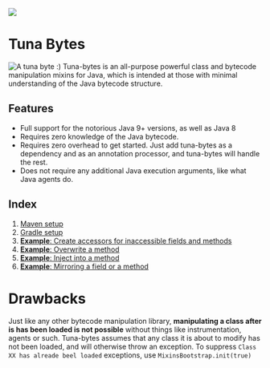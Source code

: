 [![](https://jitpack.io/v/ReflxctionDev/tuna-bytes.svg)](https://jitpack.io/#ReflxctionDev/tuna-bytes)

# Tuna Bytes
![A tuna byte :)](https://i.imgur.com/15VLkMI.jpg)
Tuna-bytes is an all-purpose powerful class and bytecode manipulation mixins for Java, which is intended at those with minimal understanding of the Java bytecode structure.

## Features
- Full support for the notorious Java 9+ versions, as well as Java 8
- Requires zero knowledge of the Java bytecode.
- Requires zero overhead to get started. Just add tuna-bytes as a dependency and as an annotation processor, and tuna-bytes will handle the rest.
- Does not require any additional Java execution arguments, like what Java agents do.

## Index
1. [Maven setup](wiki/Maven-Setup)
2. [Gradle setup](wiki/Gradle-Setup)
3. [**Example**: Create accessors for inaccessible fields and methods](wiki/Accessors)
4. [**Example**: Overwrite a method](wiki/Overwrite)
5. [**Example**: Inject into a method](wiki/Injecting)
6. [**Example**: Mirroring a field or a method](wiki/Mirroring)

# Drawbacks
Just like any other bytecode manipulation library, **manipulating a class after is has been loaded is not possible** without things like instrumentation, agents or such. Tuna-bytes assumes that any class it is about to modify has not been loaded, and will otherwise throw an exception. To suppress `Class XX has alreade beel loaded` exceptions, use `MixinsBootstrap.init(true)`
